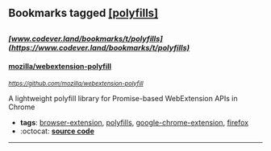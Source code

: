 ## Bookmarks tagged [[polyfills]](https://www.codever.land/search?q=[polyfills])

_<sup><sup>[www.codever.land/bookmarks/t/polyfills](https://www.codever.land/bookmarks/t/polyfills)</sup></sup>_
---
#### [mozilla/webextension-polyfill](https://github.com/mozilla/webextension-polyfill)
_<sup>https://github.com/mozilla/webextension-polyfill</sup>_

A lightweight polyfill library for Promise-based WebExtension APIs in Chrome
* **tags**: [browser-extension](../tagged/browser-extension.md), [polyfills](../tagged/polyfills.md), [google-chrome-extension](../tagged/google-chrome-extension.md), [firefox](../tagged/firefox.md)
* :octocat: **[source code](https://github.com/mozilla/webextension-polyfill)**
---
